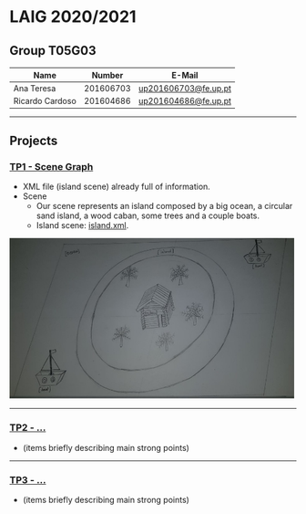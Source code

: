 # LAIG 2020/2021

## Group T05G03
| Name             | Number    | E-Mail                |
| ---------------- | --------- | --------------------- |
| Ana Teresa       | 201606703 | up201606703@fe.up.pt  |
| Ricardo Cardoso  | 201604686 | up201604686@fe.up.pt  |

----

## Projects

### [TP1 - Scene Graph](TP1)

- XML file (island scene) already full of information.
- Scene
  - Our scene represents an island composed by a big ocean, a circular sand island, a wood caban, some trees and a couple boats.
  - Island scene: [island.xml](TP1/scenes/island.xml).

<img src="TP1/photos/draft.jpg" alt="Initial draft" width="500"/>

-----

### [TP2 - ...](TP2)
- (items briefly describing main strong points)

----

### [TP3 - ...](TP3)
- (items briefly describing main strong points)
